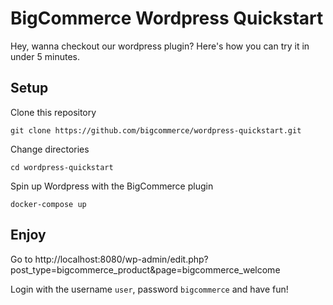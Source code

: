 # BigCommerce Wordpress Quickstart

Hey, wanna checkout our wordpress plugin? Here's how you can try it in under 5 minutes.

## Setup

Clone this repository

`git clone https://github.com/bigcommerce/wordpress-quickstart.git`

Change directories

`cd wordpress-quickstart`

Spin up Wordpress with the BigCommerce plugin

`docker-compose up`

## Enjoy

Go to http://localhost:8080/wp-admin/edit.php?post_type=bigcommerce_product&page=bigcommerce_welcome

Login with the username `user`, password `bigcommerce` and have fun!